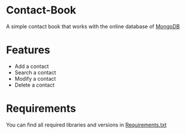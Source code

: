 # Contact-Book
A simple contact book that works with the online database of [MongoDB](https://www.mongodb.com/ "MongoDB")

# Features
- Add a contact
- Search a contact
- Modify a contact
- Delete a contact

# Requirements
You can find all required libraries and versions in [Requirements.txt](https://github.com/Snipy7374/Contact-Book/blob/main/requirements.txt "Requirements.txt")
